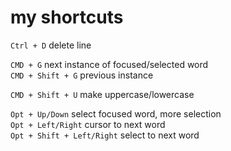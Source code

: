 # my shortcuts

`Ctrl + D` delete line

`CMD + G` next instance of focused/selected word  
`CMD + Shift + G` previous instance

`CMD + Shift + U` make uppercase/lowercase

`Opt + Up/Down` select focused word, more selection  
`Opt + Left/Right` cursor to next word  
`Opt + Shift + Left/Right` select to next word

